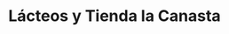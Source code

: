 ---
title: "Lácteos y Tienda la Canasta"
url: /santa-tecla/lacteos-y-tienda-la-canasta/
shop: Milch
---